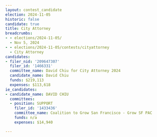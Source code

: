 ```yaml
---
layout: contest_candidate
election: 2024-11-05
historic: false
candidate: true
title: City Attorney
breadcrumbs:
- - elections/2024-11-05/
  - Nov 5, 2024
- - elections/2024-11-05/contests/cityattorney
  - City Attorney
candidates:
- filer_nid: '209647307'
  filer_id: '1466331'
  committee_name: David Chiu for City Attorney 2024
  candidate_name: David Chiu
  funds: $219,113
  expenses: $113,618
ie_candidates:
- candidate_name: DAVID CHIU
  committees:
  - position: SUPPORT
    filer_id: '1433436'
    committee_name: Coalition to Grow San Francisco - Grow SF PAC
    funds: n/a
    expenses: $14,940

---
```

